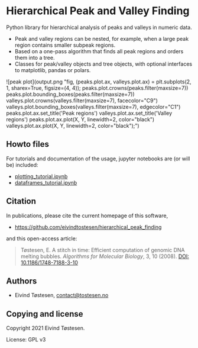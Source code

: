 # Hierarchical Peak and Valley Finding

Python library for hierarchical analysis of peaks and valleys in numeric data.
* Peak and valley regions can be nested, for example, when a large peak region contains smaller subpeak regions.
* Based on a one-pass algorithm that finds all peak regions and orders them into a tree.
* Classes for peak/valley objects and tree objects, with optional interfaces to matplotlib, pandas or polars.

![peak plot](output.png "fig, (peaks.plot.ax, valleys.plot.ax) = plt.subplots(2, 1, sharex=True, figsize=(4, 4));
peaks.plot.crowns(peaks.filter(maxsize=7))
peaks.plot.bounding_boxes(peaks.filter(maxsize=7))
valleys.plot.crowns(valleys.filter(maxsize=7), facecolor="C9")
valleys.plot.bounding_boxes(valleys.filter(maxsize=7), edgecolor="C1")
peaks.plot.ax.set_title('Peak regions')
valleys.plot.ax.set_title('Valley regions')
peaks.plot.ax.plot(X, Y, linewidth=2, color="black")
valleys.plot.ax.plot(X, Y, linewidth=2, color="black");")

## Howto files
For tutorials and documentation of the usage, jupyter notebooks are (or will be) included:
* [plotting_tutorial.ipynb](plotting_tutorial.ipynb)
* [dataframes_tutorial.ipynb](dataframes_tutorial.ipynb)

## Citation
In publications, please cite the current homepage of this software,

* https://github.com/eivindtostesen/hierarchical_peak_finding

and this open-access article:

>Tøstesen, E.
>A stitch in time: Efficient computation of genomic DNA melting bubbles.
>*Algorithms for Molecular Biology*, 3, 10 (2008).
>[DOI: 10.1186/1748-7188-3-10](http://dx.doi.org/10.1186/1748-7188-3-10)


## Authors
* Eivind Tøstesen, <contact@tostesen.no>

## Copying and license
Copyright 2021 Eivind Tøstesen.

License: GPL v3
